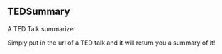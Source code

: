 ## TEDSummary
A TED Talk summarizer

Simply put in the url of a TED talk and it will return you a summary of it!
